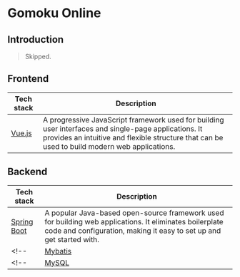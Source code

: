 # Gomoku Online

## Introduction

> Skipped.

## Frontend

| Tech stack                   | Description                                                                             |
| ---------------------------- | --------------------------------------------------------------------------------------- |
| [Vue.js](https://vuejs.org/) | A progressive JavaScript framework used for building user interfaces and single-page applications. It provides an intuitive and flexible structure that can be used to build modern web applications. |

## Backend

| Tech stack                                            | Description                                                                                   |
| ----------------------------------------------------- | --------------------------------------------------------------------------------------------- |
| [Spring Boot](https://spring.io/projects/spring-boot) | A popular Java-based open-source framework used for building web applications. It eliminates boilerplate code and configuration, making it easy to set up and get started with. |
<!-- | [Mybatis](https://mybatis.org/mybatis-3/)             | A persistence framework with support for custom SQL, stored procedures and advanced mappings. | -->
<!-- | [MySQL](https://www.mysql.com/)                       | A relational database management system.                                                      | -->
